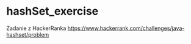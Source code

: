 # hashSet_exercise
Zadanie z HackerRanka
https://www.hackerrank.com/challenges/java-hashset/problem
